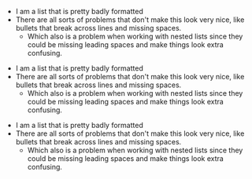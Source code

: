 * I am a list that is pretty badly
formatted
* There are all sorts of problems that don't make this look very nice, like bullets that
break across lines and missing spaces.
  * Which also is a problem when working with nested lists since they could be missing
leading spaces and make things look extra confusing.

- I am a list that is pretty badly
formatted
- There are all sorts of problems that don't make this look very nice, like bullets that
break across lines and missing spaces.
  - Which also is a problem when working with nested lists since they could be missing
leading spaces and make things look extra confusing.

+ I am a list that is pretty badly
formatted
+ There are all sorts of problems that don't make this look very nice, like bullets that
break across lines and missing spaces.
  + Which also is a problem when working with nested lists since they could be missing
leading spaces and make things look extra confusing.

